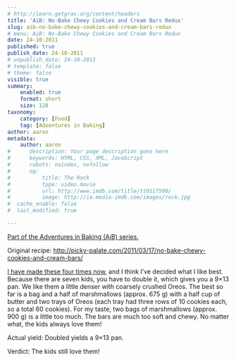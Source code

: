 ```yaml
---
# http://learn.getgrav.org/content/headers
title: 'AiB: No-Bake Chewy Cookies and Cream Bars Redux'
slug: aib-no-bake-chewy-cookies-and-cream-bars-redux
# menu: AiB: No-Bake Chewy Cookies and Cream Bars Redux
date: 24-10-2011
published: true
publish_date: 24-10-2011
# unpublish_date: 24-10-2011
# template: false
# theme: false
visible: true
summary:
    enabled: true
    format: short
    size: 128
taxonomy:
    category: [Food]
    tag: [Adventures in Baking]
author: aaron
metadata:
    author: aaron
#      description: Your page description goes here
#      keywords: HTML, CSS, XML, JavaScript
#      robots: noindex, nofollow
#      og:
#          title: The Rock
#          type: video.movie
#          url: http://www.imdb.com/title/tt0117500/
#          image: http://ia.media-imdb.com/images/rock.jpg
#  cache_enable: false
#  last_modified: true

---
```


[Part of the Adventures in Baking (AiB) series.](../adventures-in-baking-aib-overview/ "Adventures in Baking (AiB): Overview")

Original recipe: <http://picky-palate.com/2011/03/17/no-bake-chewy-cookies-and-cream-bars/>

[I have made these four times now](../aib-no-bake-chewy-cookies-and-cream-bars "AiB: No-Bake Chewy Cookies and Cream Bars"), and I think I’ve decided what I like best. Because there are seven kids, you have to double it, which gives you a 9×13 pan. We like them a little denser with coarsely crushed Oreos. The best so far is a bag and a half of marshmallows (approx. 675 g) with a half cup of butter and two trays of Oreos (each tray had three rows of 10 cookies each, so a total 60 cookies). For my taste, two bags of marshmallows (approx. 900 g) is a little too much. The bars are much too soft and chewy. No matter what, the kids always love them!

Actual yield: Doubled yields a 9×13 pan.

Verdict: The kids still love them!

